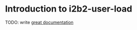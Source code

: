 # Introduction to i2b2-user-load

TODO: write [great documentation](http://jacobian.org/writing/great-documentation/what-to-write/)
